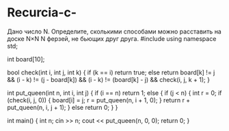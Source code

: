 # Recurcia-c-
Дано число N. Определите, сколькими способами можно расставить на доске N×N N ферзей, не бьющих друг друга.
#include <iostream>
using namespace std;

int board[10];

bool check(int i, int j, int k) {
    if (k == i) return true;
    else return board[k] != j && (i - k) != (j - board[k]) && (i - k) != (board[k] - j) && check(i, j, k + 1);
}

int put_queen(int n, int i, int j) {
    if (i == n) return 1;
    else {
        if (j < n) {
            int r = 0;
            if (check(i, j, 0)) {
                board[i] = j;
                r = put_queen(n, i + 1, 0);
            }
            return r + put_queen(n, i, j + 1);
        }
        else return 0;
    }
}

int main() {
    int n;
    cin >> n;
    cout << put_queen(n, 0, 0);
    return 0;
}
